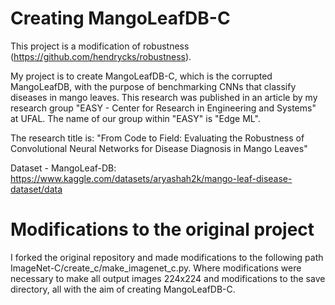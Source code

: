 # Creating MangoLeafDB-C

This project is a modification of robustness (https://github.com/hendrycks/robustness).

My project is to create MangoLeafDB-C, which is the corrupted MangoLeafDB, with the purpose of benchmarking CNNs that classify diseases in mango leaves. This research was published in an article by my research group "EASY - Center for Research in Engineering and Systems" at UFAL. The name of our group within "EASY" is "Edge ML".

The research title is: "From Code to Field: Evaluating the Robustness of Convolutional Neural Networks for Disease Diagnosis in Mango Leaves"

Dataset - MangoLeaf-DB: https://www.kaggle.com/datasets/aryashah2k/mango-leaf-disease-dataset/data

# Modifications to the original project
I forked the original repository and made modifications to the following path ImageNet-C/create_c/make_imagenet_c.py. Where modifications were necessary to make all output images 224x224 and modifications to the save directory, all with the aim of creating MangoLeafDB-C.
